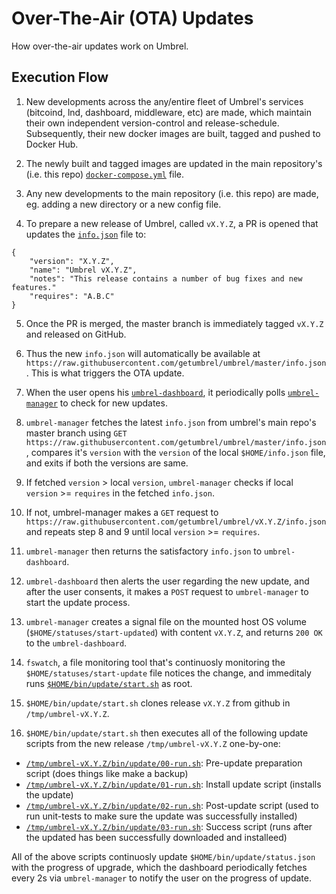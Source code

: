 # Over-The-Air (OTA) Updates
How over-the-air updates work on Umbrel.

## Execution Flow

1. New developments across the any/entire fleet of Umbrel's services (bitcoind, lnd, dashboard, middleware, etc) are made, which maintain their own independent version-control and release-schedule. Subsequently, their new docker images are built, tagged and pushed to Docker Hub.

2. The newly built and tagged images are updated in the main repository's (i.e. this repo) [`docker-compose.yml`](https://github.com/mayankchhabra/umbrel/blob/ota-updates/docker-compose.yml) file.

3. Any new developments to the main repository (i.e. this repo) are made, eg. adding a new directory or a new config file.

4. To prepare a new release of Umbrel, called `vX.Y.Z`, a PR is opened that updates the [`info.json`](https://github.com/mayankchhabra/umbrel/blob/ota-updates/info.json) file to:

```
{
    "version": "X.Y.Z",
    "name": "Umbrel vX.Y.Z",
    "notes": "This release contains a number of bug fixes and new features."
    "requires": "A.B.C" 
}
```

5. Once the PR is merged, the master branch is immediately tagged `vX.Y.Z` and released on GitHub.

6. Thus the new `info.json` will automatically be available at `https://raw.githubusercontent.com/getumbrel/umbrel/master/info.json`. This is what triggers the OTA update.

6. When the user opens his [`umbrel-dashboard`](https://github.com/getumbrel/umbrel-dashboard), it periodically polls [`umbrel-manager`](https://github.com/getumbrel/umbrel-manager) to check for new updates.

7. `umbrel-manager` fetches the latest `info.json` from umbrel's main repo's master branch using `GET https://raw.githubusercontent.com/getumbrel/umbrel/master/info.json`, compares it's `version` with the `version` of the local `$HOME/info.json` file, and exits if both the versions are same.

8. If fetched `version` > local `version`, `umbrel-manager` checks if local `version` >= `requires` in the fetched `info.json`.

9. If not, umbrel-manager makes a `GET` request to `https://raw.githubusercontent.com/getumbrel/umbrel/vX.Y.Z/info.json` and repeats step 8 and 9 until local `version` >= `requires`. 

10. `umbrel-manager` then returns the satisfactory `info.json` to `umbrel-dashboard`.

11. `umbrel-dashboard` then alerts the user regarding the new update, and after the user consents, it makes a `POST` request to `umbrel-manager` to start the update process.

14. `umbrel-manager` creates a signal file on the mounted host OS volume (`$HOME/statuses/start-updated`) with content `vX.Y.Z`, and returns `200 OK` to the `umbrel-dashboard`.

15. `fswatch`, a file monitoring tool that's continuosly monitoring the `$HOME/statuses/start-update` file notices the change, and immeditaly runs [`$HOME/bin/update/start.sh`](https://github.com/mayankchhabra/umbrel/blob/ota-updates/bin/update/start.sh) as root.

16. `$HOME/bin/update/start.sh` clones release `vX.Y.Z` from github in `/tmp/umbrel-vX.Y.Z`.

17. `$HOME/bin/update/start.sh` then executes all of the following update scripts from the new release `/tmp/umbrel-vX.Y.Z` one-by-one:

- [`/tmp/umbrel-vX.Y.Z/bin/update/00-run.sh`](https://github.com/mayankchhabra/umbrel/blob/ota-updates/bin/update/00-run.sh): Pre-update preparation script (does things like make a backup)
- [`/tmp/umbrel-vX.Y.Z/bin/update/01-run.sh`](https://github.com/mayankchhabra/umbrel/blob/ota-updates/bin/update/01-run.sh): Install update script (installs the update)
- [`/tmp/umbrel-vX.Y.Z/bin/update/02-run.sh`](https://github.com/mayankchhabra/umbrel/blob/ota-updates/bin/update/02-run.sh): Post-update script (used to run unit-tests to make sure the update was successfully installed)
- [`/tmp/umbrel-vX.Y.Z/bin/update/03-run.sh`](https://github.com/mayankchhabra/umbrel/blob/ota-updates/bin/update/03-run.sh): Success script (runs after the updated has been successfully downloaded and installeed)

All of the above scripts continuosly update `$HOME/bin/update/status.json` with the progress of upgrade, which the dashboard periodically fetches every 2s via `umbrel-manager` to notify the user on the progress of update.
